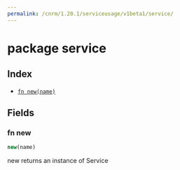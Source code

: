 ```yaml
---
permalink: /cnrm/1.20.1/serviceusage/v1beta1/service/
---
```


# package service



## Index

* [`fn new(name)`](#fn-new)

## Fields

### fn new

```ts
new(name)
```

new returns an instance of Service